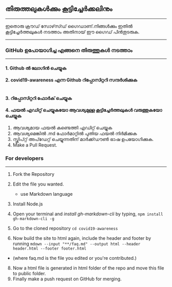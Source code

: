 ## തിരുത്തലുകൾക്കും കൂട്ടിച്ചേർക്കലിനും

---

ഇതൊരു ക്രൗഡ് സോഴ്‌സ്ഡ് ഗൈഡാണ്.നിങ്ങൾക്കും ഇതിൽ കൂട്ടിച്ചേർത്തലുകൾ നടത്താം അതിനായ് ഈ ഗൈഡ് പിൻതുടരുക. 

---

### GitHub ഉപോയാഗിച്ച എങ്ങനെ തിരുത്തുകൾ നടത്താം

---

#### 1. Github ൽ ലോഗിൻ ചെയ്യുക 

#### 2. covid19-awareness എന്ന Github  റിപ്പോസിറ്ററി  സന്ദർശിക്കുക 

 []()

![]()

#### 3. റിപ്പോസിറ്ററി ഫോർക് ചെയ്യുക
 

#### 4. ഫയൽ എഡിറ്റ് ചെയ്യുകയോ ആവശ്യമുള്ള കൂട്ടിച്ചേർത്തലുകൾ വരുത്തുകയോ ചെയ്യുക 

1. ആവശ്യമായ ഫയൽ കണ്ടെത്തി എഡിറ്റ് ചെയ്യുക 
2. ആവശ്യമെങ്കിൽ .md ഫോർമാറ്റിൽ  പുതിയ ഫയൽ നിർമിക്കുക 
3. സ്ക്രിപ്റ്റ് അപ്‌ഡേറ്റ് ചെയ്യുന്നതിന് മാർക്ക്ഡൗൺ ഭാഷ ഉപയോഗിക്കുക.
4. Make a Pull Request.

### For developers

---
1. Fork the Repository
2. Edit the file you wanted.
    * use Markdown language
4. Install Node.js 
5. Open your terminal and *install gh-markdown-cli* by typing,
```npm install gh-markdown-cli -g```

6. Go to the cloned repository
```cd covid19-awareness ```

7. Now build the site to html again, include the header and footer by running 
```mdown --input "**/faq.md" --output html --header header.html --footer footer.html```

* (where faq.md is the file you edited or you're contributed.)

8. Now a html file is generated in html folder of the repo and move this file to public folder.
9. Finally make a push request on GitHub for merging.

